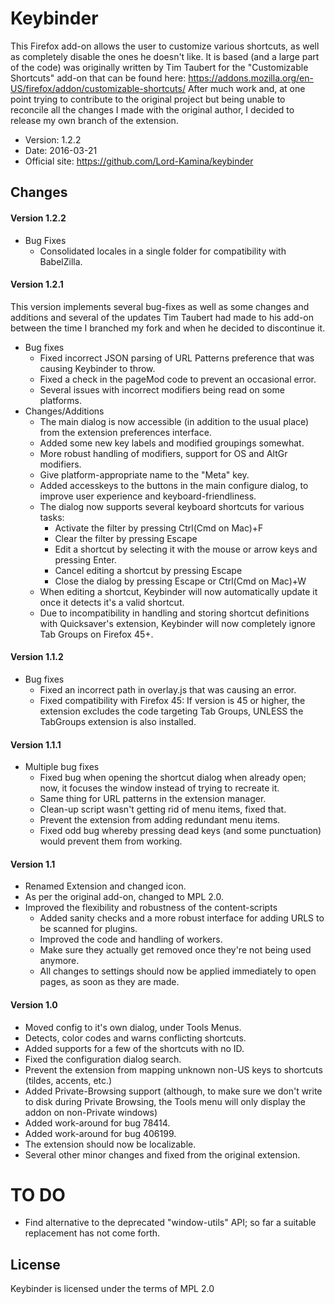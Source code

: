 # Keybinder

This Firefox add-on allows the user to customize various shortcuts, as well as completely disable the ones he doesn't like.
It is based (and a large part of the code) was originally written by Tim Taubert for the "Customizable Shortcuts" add-on that can be found here: https://addons.mozilla.org/en-US/firefox/addon/customizable-shortcuts/
After much work and, at one point trying to contribute to the original project but being unable to reconcile all the changes I made with the original author, I decided to release my own branch of the extension.

- Version: 1.2.2
- Date: 2016-03-21
- Official site: <https://github.com/Lord-Kamina/keybinder>

## Changes
#### Version 1.2.2

* Bug Fixes
	- Consolidated locales in a single folder for compatibility with BabelZilla.

#### Version 1.2.1

This version implements several bug-fixes as well as some changes and additions and several of the updates Tim Taubert had made to his add-on between the time I branched my fork and when he decided to discontinue it.

* Bug fixes
	- Fixed incorrect JSON parsing of URL Patterns preference that was causing Keybinder to throw.
	- Fixed a check in the pageMod code to prevent an occasional error.
	- Several issues with incorrect modifiers being read on some platforms.
* Changes/Additions
	- The main dialog is now accessible (in addition to the usual place) from the extension preferences interface.
	- Added some new key labels and modified groupings somewhat.
	- More robust handling of modifiers, support for OS and AltGr modifiers.
	- Give platform-appropriate name to the "Meta" key.
	- Added accesskeys to the buttons in the main configure dialog, to improve user experience and keyboard-friendliness.
	- The dialog now supports several keyboard shortcuts for various tasks:
		- Activate the filter by pressing Ctrl(Cmd on Mac)+F
		- Clear the filter by pressing Escape
		- Edit a shortcut by selecting it with the mouse or arrow keys and pressing Enter.
		- Cancel editing a shortcut by pressing Escape
		- Close the dialog by pressing Escape or Ctrl(Cmd on Mac)+W
	- When editing a shortcut, Keybinder will now automatically update it once it detects it's a valid shortcut.
	- Due to incompatibility in handling and storing shortcut definitions with Quicksaver's extension, Keybinder will now completely ignore Tab Groups on Firefox 45+.

#### Version 1.1.2
* Bug fixes
	- Fixed an incorrect path in overlay.js that was causing an error.
	- Fixed compatibility with Firefox 45: If version is 45 or higher, the extension excludes the code targeting Tab Groups, UNLESS the TabGroups extension is also installed.

#### Version 1.1.1
* Multiple bug fixes
	- Fixed bug when opening the shortcut dialog when already open; now, it focuses the window instead of trying to recreate it.
	- Same thing for URL patterns in the extension manager.
	- Clean-up script wasn't getting rid of menu items, fixed that.
	- Prevent the extension from adding redundant menu items.
	- Fixed odd bug whereby pressing dead keys (and some punctuation) would prevent them from working.

#### Version 1.1
* Renamed Extension and changed icon.
* As per the original add-on, changed to MPL 2.0.
* Improved the flexibility and robustness of the content-scripts
	- Added sanity checks and a more robust interface for adding URLS to be scanned for plugins.
	- Improved the code and handling of workers.
	- Make sure they actually get removed once they're not being used anymore.
	- All changes to settings should now be applied immediately to open pages, as soon as they are made.

#### Version 1.0
* Moved config to it's own dialog, under Tools Menus.
* Detects, color codes and warns conflicting shortcuts.
* Added supports for a few of the shortcuts with no ID.
* Fixed the configuration dialog search.
* Prevent the extension from mapping unknown non-US keys to shortcuts (tildes, accents, etc.)
* Added Private-Browsing support (although, to make sure we don't write to disk during Private Browsing, the Tools menu will only display the addon on non-Private windows)
* Added work-around for bug 78414.
* Added work-around for bug 406199.
* The extension should now be localizable.
* Several other minor changes and fixed from the original extension.

# TO DO
* Find alternative to the deprecated "window-utils" API; so far a suitable replacement has not come forth.

## License

Keybinder is licensed under the terms of MPL 2.0
